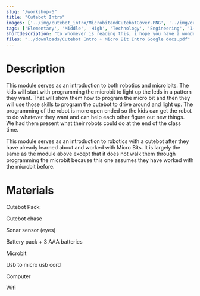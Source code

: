 ```yaml
---
slug: "/workshop-6"
title: "Cutebot Intro"
images: ['../img/cutebot_intro/MicrobitandCutebotCover.PNG', '../img/cutebot_intro/cutebot_intro_1.jpg']
tags: ['Elementary', 'Middle', 'High', 'Technology', 'Engineering', '1-2 hours', 'Shifting Rhythms']
shortdescription: "to whomever is reading this, i hope you have a wonderful day :)"
files: "../downloads/Cutebot Intro + Micro Bit Intro Google docs.pdf"
---
```


# Description 
This module serves as an introduction to both robotics and micro bits. The kids will start with programming the microbit to light up the leds in a pattern they want. That will show them how to program the micro bit and then they will use those skills to program the cutebot to drive around and light up. The programming of the robot is more open ended so the kids can get the robot to do whatever they want and can help each other figure out new things. We had them present what their robots could do at the end of the class time.

This module serves as an introduction to robotics with a cutebot after they have already learned about and worked with Micro Bits. It is largely the same as the module above except that it does not walk them through programming the microbit because this one assumes they have worked with the microbit before.


# Materials
Cutebot Pack:

Cutebot chase

Sonar sensor (eyes)

Battery pack + 3 AAA batteries

Microbit

Usb to micro usb cord

Computer

Wifi
